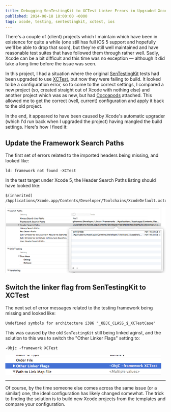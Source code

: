 ```yaml
---
title: Debugging SenTestingKit to XCTest Linker Errors in Upgraded Xcode Projects
published: 2014-08-18 18:00:00 +0000
tags: xcode, testing, sentestingkit, xctest, ios
---
```


There's a couple of (client) projects which I maintain which have been in
existence for quite a while (one still has full iOS 5 support and hopefully
we'll be able to drop that soon), but they're still well maintained and have
reasonable test suites that have followed them through rather well. Sadly,
Xcode can be a bit difficult and this time was no exception &mdash; although
it did take a long time before the issue was seen.

In this project, I had a situation where the original [SenTestingKit][] tests
had been upgraded to use [XCTest][], but now they were failing to build. It
looked to be a configuration error, so to come to the correct settings, I
compared a new project (so, created straight out of Xcode with nothing else)
and another project which was as new, but had [Cocoapods][] attached. This
allowed me to get the correct (well, current) configuration and apply it back
to the old project.

In the end, it appeared to have been caused by Xcode's automatic upgrader
(which I'd run back when I upgraded the project) having mangled the build
settings. Here's how I fixed it:

## Update the Framework Search Paths

The first set of errors related to the imported headers being missing, and
looked like:

```
ld: framework not found -XCTest
```

In the test target under Xcode 5, the Header Search Paths listing should have
looked like:

```
$(inherited)
/Applications/Xcode.app/Contents/Developer/Toolchains/XcodeDefault.xctoolchain/usr/include
```

![Updated Header Search Paths Listing](/images/upgraded_xcode_project_header_search_paths_listing.png)

## Switch the linker flag from SenTestingKit to XCTest

The next set of error messages related to the testing framework being missing
and looked like:

```
Undefined symbols for architecture i386 "_OBJC_CLASS_$_XCTestCase"
```

This was caused by the old `SenTestingKit` still being linked aginst, and the
solution to this was to switch the "Other Linker Flags" setting to:

```
-Objc -framework XCTest
```

![Updated Project Linker Flags](/images/upgraded_xcode_project_linker_flags.png)

---

Of course, by the time someone else comes across the same issue (or a similar)
one, the ideal configuration has likely changed somewhat. The trick to finding
the solution is to build new Xcode projects from the templates and compare
your configuration.

[SenTestingKit]: http://www.sente.ch/software/ocunit/
[XCTest]: https://developer.apple.com/library/ios/documentation/ToolsLanguages/Conceptual/Xcode_Overview/UnitTestYourApp/UnitTestYourApp.html#//apple_ref/doc/uid/TP40010215-CH21-SW1
[Cocoapods]: http://cocoapods.org

